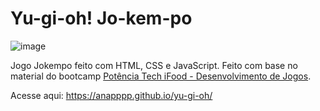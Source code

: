# Yu-gi-oh! Jo-kem-po

![image](https://github.com/anapppp/yu-gi-oh/assets/70073296/010db90b-6137-4b31-be8a-cb42742d6c48)


Jogo Jokempo feito com HTML, CSS e JavaScript. Feito com base no material do bootcamp [Potência Tech iFood - Desenvolvimento de Jogos](https://www.dio.me/bootcamp/potencia-tech-ifood-desenvolvimento-de-jogos).

Acesse aqui: https://anapppp.github.io/yu-gi-oh/

